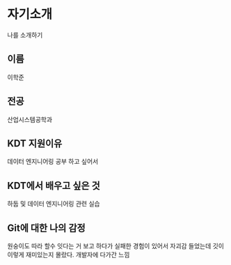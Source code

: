 # 자기소개
나를 소개하기

## 이름
이학준

## 전공
산업시스템공학과

## KDT 지원이유
데이터 엔지니어링 공부 하고 싶어서

## KDT에서 배우고 싶은 것
하둡 및 데이터 엔지니어링 관련 실습
## Git에 대한 나의 감정
원숭이도 따라 할수 잇다는 거 보고 하다가 실패한 경험이 있어서 자괴감 들었는데 깃이 이렇게 재미있는지 몰랐다. 개발자에 다가간 느낌
